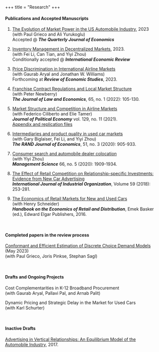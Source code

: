 +++
title = "Research"
+++

#### Publications and Accepted Manuscripts

1. [The Evolution of Market Power in the US Automobile Industry](/working_papers/CarMarkupsJuly2023.pdf), 2023  
(with Paul Grieco and Ali Yurukoglu)  
Accepted @ ***The Quarterly Journal of Economics***   

1. [Inventory Management in Decentralized Markets](/working_papers/inventory_march2023.pdf), 2023.    
(with Fei Li, Can Tian, and Yiyi Zhou)   
Conditionally accepted @ ***International Economic Review***   

1. [Price Discrimination in International Airline Markets](http://track.smtpsendmail.com/9032119/c?p=cNQE9kK5vkzi0JJUlQ6s8FLLjV7Z4dX2odFlWBZGQv3cZ3pKuI5ejgOBfkOBK0Hc9-2187DqNTXQLblX_5BfVCAQRHowmgLP9tOf8sjEPeR8ZnO22OMzWOvEyvmVpky_Q07tP-mYb4tJar1INQpJPzwNenMFZ9q-rHkDJU8yOu3hdUgcqCHxggghAftnMENvAAmf8qT-xTfJfPz3nZe9pfiyAGzIsPx8YTDPKc-WUDFUBcfuFcbc6kMVHKKrYKuBHqGC6esvRHL3EZF3OrVm1W52rhgv1VKopyO31PznXXBF_NxobxhPIldLtIlBNYNWRl-TeeYqpMfBarn0GjgSeJemYablOsD6d6PlIKII4yHgwUT9_BSfmpU2eJjNJ_VC)  
(with Gaurab Aryal and Jonathan W. Williams)   
Forthcoming at ***Review of Economic Studies***, 2023. 

1. [Franchise Contract Regulations and Local Market Structure](/published_papers/Murry_Newberry_JLE_2022.pdf)  
(with Peter Newberry)  
***The Journal of Law and Economics***, 65, no. 1 (2022): 105-130.    

1. [Market Structure and Competition in Airline Markets](/published_papers/CMT_JPE_2021.pdf)  
(with Federico Ciliberto and Elie Tamer)  
***Journal of Political Economy***  vol. 129, no. 11 (2021).  
[Appendix and replication files](http://charliemurry.github.io/files/CMT_Oct2020_appendix.pdf)  

1. [Intermediaries and product quality in used car markets](/published_papers/Biglaiser_etal_RAND_2020.pdf)  
(with Gary Biglaiser, Fei Li, and Yiyi Zhou)  
***The RAND Journal of Economics***, 51, no. 3 (2020): 905-933.  

1. [Consumer search and automobile dealer colocation](/published_papers/Murry_Zhou_ManSci_2020.pdf)  
(with Yiyi Zhou)  
***Management Science*** 66, no. 5 (2020): 1909-1934.  

1. [The Effect of Retail Competition on Relationship-specific Investments: Evidence from New Car Advertising](/published_papers/Murry_IJIO_2018.pdf)   
***International Journal of Industrial Organization***, Volume 59 (2018): 253-281.  

1. [The Economics of Retail Markets for New and Used Cars](https://works.bepress.com/henry_schneider/12/)  
(with Henry Schneider)   
***Handbook on the Economics of Retail and Distribution***, Emek Basker (ed.), Edward Elgar Publishers, 2016.  

<br>

#### Completed papers in the review process 

[Conformant and Efficient Estimation of Discrete Choice Demand Models](https://paulgrieco.github.io/files/preprint/like-blp.pdf) (May 2023)  
(with Paul Grieco, Joris Pinkse, Stephan Sagl)  

<br>

#### Drafts and Ongoing Projects

Cost Complementarities in K-12 Broadband Procurement  
(with Gaurab Aryal, Pallavi Pal, and Arnab Palit)  

Dynamic Pricing and Strategic Delay in the Market for Used Cars  
(with Karl Schurter)  


<br>

#### Inactive Drafts

[Advertising in Vertical Relationships: An Equilibrium Model of the Automobile Industry](/working_papers/Murry_AdsVertical_2017.pdf), 2017.   